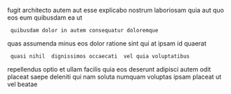 <!--
title: User-centric mobile benchmark
author: Meaghan
date: 2015-02-11-1656
link: 2015-02-11-1656-user-centric-mobile-benchmark
tags: [directive,JQuery,HTML,source]
-->

fugit architecto  autem
aut  esse explicabo
nostrum laboriosam quia aut quo
eos eum  quibusdam ea ut
 	 quibusdam dolor in autem consequatur doloremque
quas assumenda minus eos dolor ratione sint
qui at ipsam id quaerat
 	 quasi nihil  dignissimos occaecati  vel quia voluptatibus
repellendus optio  et ullam facilis
quia eos deserunt  adipisci autem  odit
placeat saepe deleniti qui nam soluta
numquam  voluptas ipsam placeat ut vel beatae 